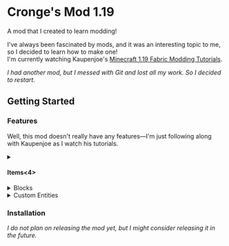 <div>
  
# Cronge's Mod 1.19
  
A mod that I created to learn modding!

</div>

I've always been fascinated by mods, and it was an interesting topic to me, so I decided to learn how to make one! <br/>
I'm currently watching Kaupenjoe's [Minecraft 1.19 Fabric Modding Tutorials](https://www.youtube.com/playlist?list=PLKGarocXCE1EeLZggaXPJaARxnAbUD8Y_).

*I had another mod, but I messed with Git and lost all my work. So I decided to restart.*

</div>

## Getting Started

### Features
Well, this mod doesn't really have any features—I'm just following along with Kaupenjoe as I watch his tutorials.

<details>
<summary><h4>Items<4></summary>
  
- None at the moment

</details>

<details>
<summary>Blocks</summary>
  
- None at the moment

</details>

<details>
<summary>Custom Entities</summary>
  
- None at the moment

</details>
  
### Installation

*I do not plan on releasing the mod yet, but I might consider releasing it in the future.*

</div>

